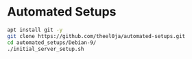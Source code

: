 # Automated Setups

```bash
apt install git -y
git clone https://github.com/theel0ja/automated-setups.git
cd automated_setups/Debian-9/
./initial_server_setup.sh
```
